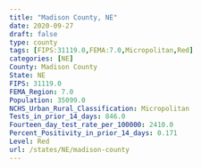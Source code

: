 ```yaml
---
title: "Madison County, NE"
date: 2020-09-27
draft: false
type: county
tags: [FIPS:31119.0,FEMA:7.0,Micropolitan,Red]
categories: [NE]
County: Madison County
State: NE
FIPS: 31119.0
FEMA_Region: 7.0
Population: 35099.0
NCHS_Urban_Rural_Classification: Micropolitan
Tests_in_prior_14_days: 846.0
Fourteen_day_test_rate_per_100000: 2410.0
Percent_Positivity_in_prior_14_days: 0.171
Level: Red
url: /states/NE/madison-county
---
```



